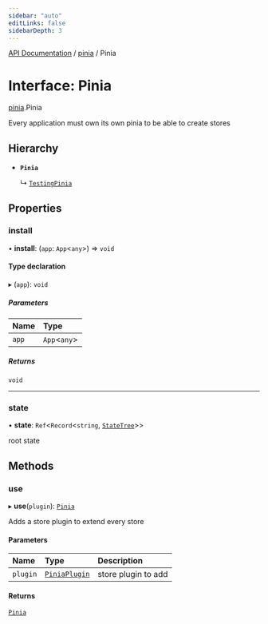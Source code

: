 ```yaml
---
sidebar: "auto"
editLinks: false
sidebarDepth: 3
---
```


[API Documentation](../index.md) / [pinia](../modules/pinia.md) / Pinia

# Interface: Pinia

[pinia](../modules/pinia.md).Pinia

Every application must own its own pinia to be able to create stores

## Hierarchy

- **`Pinia`**

  ↳ [`TestingPinia`](pinia_testing.TestingPinia.md)

## Properties

### install

• **install**: (`app`: `App`<`any`\>) => `void`

#### Type declaration

▸ (`app`): `void`

##### Parameters

| Name | Type |
| :------ | :------ |
| `app` | `App`<`any`\> |

##### Returns

`void`

___

### state

• **state**: `Ref`<`Record`<`string`, [`StateTree`](../modules/pinia.md#statetree)\>\>

root state

## Methods

### use

▸ **use**(`plugin`): [`Pinia`](pinia.Pinia.md)

Adds a store plugin to extend every store

#### Parameters

| Name | Type | Description |
| :------ | :------ | :------ |
| `plugin` | [`PiniaPlugin`](pinia.PiniaPlugin.md) | store plugin to add |

#### Returns

[`Pinia`](pinia.Pinia.md)
